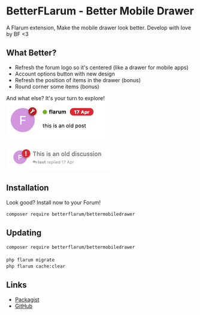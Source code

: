 # BetterFLarum - Better Mobile Drawer

A Flarum extension, Make the mobile drawer look better. Develop with love by BF <3

## What Better?
- Refresh the forum logo so it's centered (like a drawer for mobile apps)
- Account options button with new design
- Refresh the position of items in the drawer (bonus)
- Round corner some items (bonus)

And what else? It's your turn to explore!
![Drawer design](https://raw.githubusercontent.com/matteociaroni/flarum-old-content/main/post.png)

![Round and round corner!](https://raw.githubusercontent.com/matteociaroni/flarum-old-content/main/discussion.png)

## Installation

Look good? Install now to your Forum!

```sh
composer require betterflarum/bettermobiledrawer
```

## Updating

```sh
composer require betterflarum/bettermobiledrawer

php flarum migrate
php flarum cache:clear
```

## Links

- [Packagist](https://packagist.org/packages/betterflarum/bettermobiledrawer)
- [GitHub](https://github.com/betterflarum/bettermobiledrawer)
